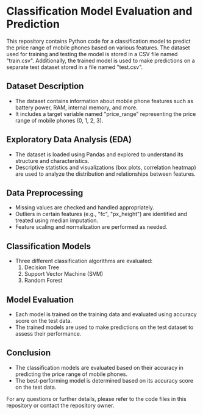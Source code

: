# Classification Model Evaluation and Prediction

This repository contains Python code for a classification model to predict the price range of mobile phones based on various features. The dataset used for training and testing the model is stored in a CSV file named "train.csv". Additionally, the trained model is used to make predictions on a separate test dataset stored in a file named "test.csv".

## Dataset Description
- The dataset contains information about mobile phone features such as battery power, RAM, internal memory, and more.
- It includes a target variable named "price_range" representing the price range of mobile phones (0, 1, 2, 3).

## Exploratory Data Analysis (EDA)
- The dataset is loaded using Pandas and explored to understand its structure and characteristics.
- Descriptive statistics and visualizations (box plots, correlation heatmap) are used to analyze the distribution and relationships between features.

## Data Preprocessing
- Missing values are checked and handled appropriately.
- Outliers in certain features (e.g., "fc", "px_height") are identified and treated using median imputation.
- Feature scaling and normalization are performed as needed.

## Classification Models
- Three different classification algorithms are evaluated:
  1. Decision Tree
  2. Support Vector Machine (SVM)
  3. Random Forest

## Model Evaluation
- Each model is trained on the training data and evaluated using accuracy score on the test data.
- The trained models are used to make predictions on the test dataset to assess their performance.

## Conclusion
- The classification models are evaluated based on their accuracy in predicting the price range of mobile phones.
- The best-performing model is determined based on its accuracy score on the test data.

For any questions or further details, please refer to the code files in this repository or contact the repository owner.
